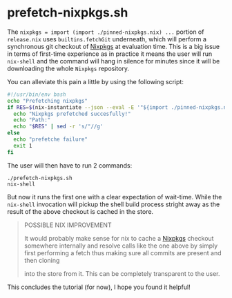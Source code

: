 
# prefetch-nixpkgs.sh

The `nixpkgs = import (import ./pinned-nixpkgs.nix) ...` portion of `release.nix`
uses `builtins.fetchGit` underneath, which will perform a synchronous git checkout of [Nixpkgs](https://github.com/NixOS/nixpkgs) at
evaluation time. This is a big issue in terms of first-time experience as in practice it means the user will run `nix-shell` and the command will hang in silence for minutes since it will be downloading the whole `Nixpkgs` repository.

You can alleviate this pain a little by using the following script:

```bash
#!/usr/bin/env bash
echo "Prefetching nixpkgs"
if RES=$(nix-instantiate --json --eval -E '"${import ./pinned-nixpkgs.nix}"'); then
  echo "Nixpkgs prefetched succesfully!"
  echo "Path:"
  echo "$RES" | sed -r 's/"//g'
else
  echo "prefetche failure"
  exit 1
fi
```

The user will then have to run 2 commands:

```
./prefetch-nixpkgs.sh
nix-shell
```

But now it runs the first one with a clear expectation of wait-time. While the `nix-shell` invocation will pickup the shell build process stright away as
the result of the above checkout is cached in the store.

> POSSIBLE NIX IMPROVEMENT
>
> It would probably make sense for nix to cache a [Nixpkgs](https://github.com/NixOS/nixpkgs) checkout somewhere internally and
> resolve calls like the one above by simply first performing a fetch thus making sure all commits are present and then cloning
>
> into the store from it. This can be completely transparent to the user.

This concludes the tutorial (for now), I hope you found it helpful!
